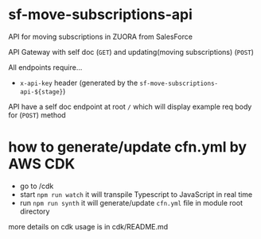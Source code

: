 # sf-move-subscriptions-api
API for moving subscriptions in ZUORA from SalesForce

API Gateway
with self doc (`GET`) and updating(moving subscriptions) (`POST`)

All endpoints require...

- `x-api-key` header (generated by the `sf-move-subscriptions-api-${stage}`)

API have a self doc endpoint at root `/` which will display example req body for (`POST`) method

# how to generate/update cfn.yml by AWS CDK

- go to /cdk
- start `npm run watch` it will transpile Typescript to JavaScript in real time
- run `npm run synth` it will generate/update `cfn.yml` file in module root directory

more details on cdk usage is in cdk/README.md
